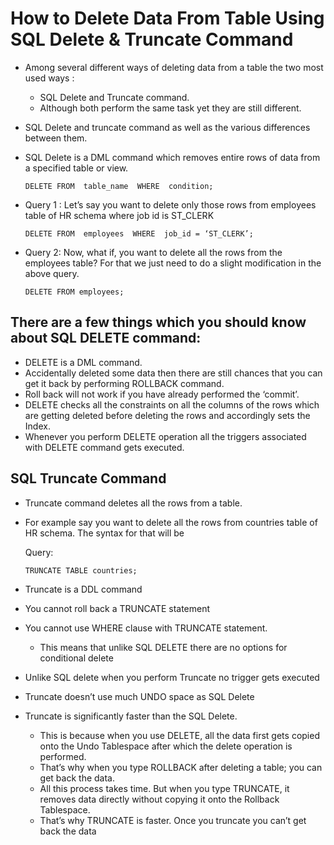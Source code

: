 #	How to Delete Data From Table Using SQL Delete & Truncate Command


-	Among several different ways of deleting data from a table the two most used ways :
	-	SQL Delete and Truncate command. 
	-	Although both perform the same task yet they are still different.
-	SQL Delete and truncate command as well as the various differences between them.
-	SQL Delete is a DML command which removes entire rows of data from a specified table or view.
		
		
		DELETE FROM  table_name  WHERE  condition;

-	Query 1 : Let’s say you want to delete only those rows from employees table of HR schema where job id is ST_CLERK


		DELETE FROM  employees  WHERE  job_id = ‘ST_CLERK’;

-	Query 2:	Now, what if, you want to delete all the rows from the employees table? For that we just need to do a slight modification in the above query.

		DELETE FROM employees;


##	There are a few things which you should know about SQL DELETE command:

-	DELETE is a DML command.
-	Accidentally deleted some data then there are still chances that you can get it back by performing ROLLBACK command. 
-	Roll back will not work if you have already performed the ‘commit’.		
-	DELETE checks all the constraints on all the columns of the rows which are getting deleted before deleting the rows and accordingly sets the Index.
-	Whenever you perform DELETE operation all the triggers associated with DELETE command gets executed.


##	SQL Truncate Command

-	Truncate command deletes all the rows from a table.
-	For example say you want to delete all the rows from countries table of HR schema. The syntax for that will be
	
	Query:
	
		TRUNCATE TABLE countries;

		
-	Truncate is a DDL command
-	You cannot roll back a TRUNCATE statement
-	You cannot use WHERE clause with TRUNCATE statement. 
	-	This means that unlike SQL DELETE there are no options for conditional delete
-	Unlike SQL delete when you perform Truncate no trigger gets executed
-	Truncate doesn’t use much UNDO space as SQL Delete
-	Truncate is significantly faster than the SQL Delete.
	-	This is because when you use DELETE, all the data first gets copied onto the Undo Tablespace after which the delete operation is performed. 
	-	That’s why when you type ROLLBACK after deleting a table; you can get back the data.
	-	All this process takes time. But when you type TRUNCATE, it removes data directly without copying it onto the Rollback Tablespace. 
	-	That’s why TRUNCATE is faster. Once you truncate you can’t get back the data


	
		

	